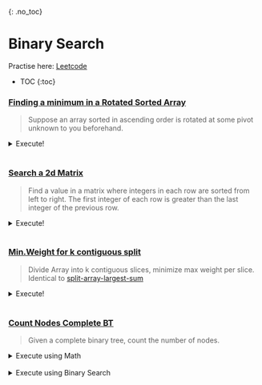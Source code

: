 {: .no_toc}
# Binary Search
Practise here: [Leetcode](https://leetcode.com/list?selectedList=90xf0762)

- TOC
{:toc}

### [Finding a minimum in a Rotated Sorted Array](https://leetcode.com/problems/find-minimum-in-rotated-sorted-array/)

> Suppose an array sorted in ascending order is rotated at some pivot unknown to you beforehand.

<details><summary markdown="span">Execute!</summary>

```python
class Solution:
    def findMin(self, nums: List[int]) -> int:
        def findPivot(arr, left, right):
            if left > right:
                return None
            
            mid = (left+right)//2
            
            if arr[mid+1] < arr[mid]:
                return mid+1
            else:
                if arr[left] > arr[mid]:
                    return findPivot(arr, left, mid)
                else:
                    return findPivot(arr, mid+1, right)
        
        if nums[0] < nums[~0]:          # Edge case: Already sorted
            return nums[0]
        elif len(nums)==1:
            return nums[0]
        else:
            pivot = findPivot(nums, 0, len(nums)-1)
            return nums[pivot]
```

</details>
<BR>

### [Search a 2d Matrix](https://leetcode.com/problems/search-a-2d-matrix/)

> Find a value in a matrix where integers in each row are sorted from left to right.
The first integer of each row is greater than the last integer of the previous row.

<details><summary markdown="span">Execute!</summary>

```python
class Solution:
    def searchMatrix(self, matrix: List[List[int]], target: int) -> bool:

        def bsearch(arr, left=0, right=None):
            if right is None:
                right = len(arr) - 1

            while left <= right:
                mid = (left + right) // 2
                if arr[mid] == target:
                    return True
                elif arr[mid] < target:
                    left = mid + 1
                else:
                    right = mid - 1

            return False

        if len(matrix) == 0:
            return False

        left = 0
        right = len(matrix) - 1

        while left <= right:
            mid = (left + right) // 2
            if target < matrix[mid][0]:
                right = mid - 1
            elif target > matrix[mid][-1]:
                left = mid + 1
            else:
                return bsearch(matrix[mid])
        return False
```

</details>
<BR>


### [Min.Weight for k contiguous split](https://leetcode.com/problems/capacity-to-ship-packages-within-d-days/)

> Divide Array into k contiguous slices, minimize max weight per slice. 
> Identical to [split-array-largest-sum](https://leetcode.com/problems/split-array-largest-sum/)

<details><summary markdown="span">Execute!</summary>

```python
class Solution:
    def shipWithinDays(self, weights: List[int], days: int) -> int:
        # Eval if an arr can be broken up into k partitions, with no partition having sum > k. 
        def feasible(arr, w, k):
            currSum = 0
            pivot = 0
            for a in arr:
                currSum +=a            
                if currSum > w:
                    pivot +=1
                    currSum = a
                    
            return pivot < k        
        
        left  = max(weights)
        right = sum(weights)
        
        while left <= right:
            mid = (left+right)//2
            
            if feasible(weights,mid,days):
                right = mid - 1
            else:
                left = mid + 1
        
        return left
```

</details>
<BR>

### [Count Nodes Complete BT](https://leetcode.com/problems/count-complete-tree-nodes/)

> Given a complete binary tree, count the number of nodes.

<details><summary markdown="span">Execute using Math</summary>

```python
class Solution(object):
    def countNodes(self, root):        
        # Note: Depth != Height
        # Perfect Complete Binary Tree - Node Count = 2^(d+1)-1. 
        # Ex: D=1, Height = 2, NodeCount = 2^2-1 = 3
        #   1
        # 2   3
        def depth(root):
            if not root:
                return 0
            return 1 + depth(root.left)
        
        def height(root):
            return 1 + depth(root)
        
        # Assumes a perfect Complete Binary Tree of Height H.
        def sumNodes(h):
            return 2**(h-1) - 1
        
        # Examples:
        # 
        #     1
        #   2   3
        # 4
        
        #       1
        #    2      3
        #  4   5  6
          
        # Core Algorithm.
        # When heights are  equal, go right
        # When heights are !equal, go left
        count = 0
        while root:
            lh = height(root.left)
            rh = height(root.right)
            if lh == rh:
                count += 1 + sumNodes(lh)
                root = root.right
            else:
                count += 1 + sumNodes(rh)
                root = root.left
        return count
        
     # Alternate Version Version
     class Solution:
        def countNodes(self, root):
            if not root:
                return 0
            leftDepth = self.getDepth(root.left)
            rightDepth = self.getDepth(root.right)
            if leftDepth == rightDepth:
                return pow(2, leftDepth) + self.countNodes(root.right)
            else:
                return pow(2, rightDepth) + self.countNodes(root.left)
    
        def getDepth(self, root):
            if not root:
                return 0
            return 1 + self.getDepth(root.left)
```
</details>
<BR>

<details><summary markdown="span">Execute using Binary Search</summary>

```python
class Solution:
    def compute_depth(self, node: TreeNode) -> int:
        d = 0
        while node.left:
            node = node.left
            d += 1
        return d
    
    # Last level nodes are enumerated from 0 to 2**d - 1 (left -> right).
    def exists(self, idx: int, d: int, node: TreeNode) -> bool:
        left, right = 0, 2**d - 1
        for _ in range(d):
            pivot = (left+right)//2
            if idx <= pivot:
                node = node.left
                right = pivot
            else:
                node = node.right
                left = pivot + 1
        return node is not None
        
    def countNodes(self, root: TreeNode) -> int:
        # if the tree is empty
        if not root:
            return 0
        
        d = self.compute_depth(root)
        # Last level nodes are enumerated from 0 to 2**d - 1 (left -> right).
        left, right = 1, 2**d - 1
        while left <= right:
            pivot = (left+right)//2
            if self.exists(pivot, d, root):
                left = pivot + 1
            else:
                right = pivot - 1
        
        # The tree contains 2**d - 1 nodes on the first (d - 1) levels
        # and left nodes on the last level.
        return (2**d - 1) + left
```
</details>
<BR>


